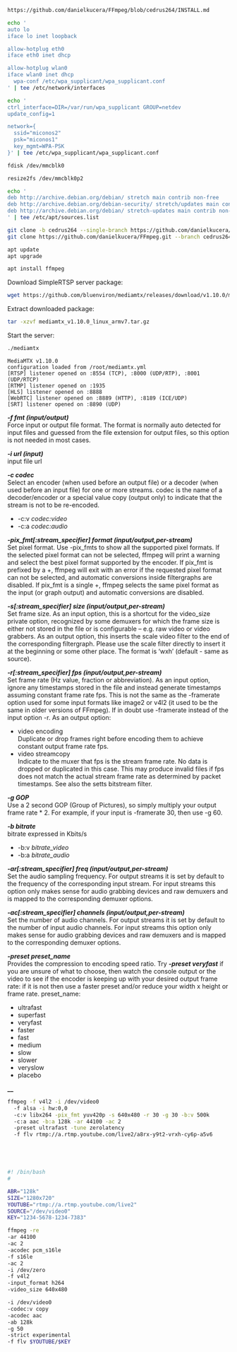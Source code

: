 ```sh
https://github.com/danielkucera/FFmpeg/blob/cedrus264/INSTALL.md
```

```sh
echo '
auto lo
iface lo inet loopback

allow-hotplug eth0
iface eth0 inet dhcp

allow-hotplug wlan0
iface wlan0 inet dhcp
  wpa-conf /etc/wpa_supplicant/wpa_supplicant.conf
' | tee /etc/network/interfaces
```

```sh
echo '
ctrl_interface=DIR=/var/run/wpa_supplicant GROUP=netdev
update_config=1

network={
  ssid="miconos2"
  psk="miconos1"
  key_mgmt=WPA-PSK
}' | tee /etc/wpa_supplicant/wpa_supplicant.conf
```

```sh
fdisk /dev/mmcblk0
```

```sh
resize2fs /dev/mmcblk0p2
```

```sh
echo '
deb http://archive.debian.org/debian/ stretch main contrib non-free
deb http://archive.debian.org/debian-security/ stretch/updates main contrib non-free
deb http://archive.debian.org/debian/ stretch-updates main contrib non-free
' | tee /etc/apt/sources.list
```

```sh
git clone -b cedrus264 --single-branch https://github.com/danielkucera/FFmpeg.git
git clone https://github.com/danielkucera/FFmpeg.git --branch cedrus264 --single-branch cedrus264
```

```sh
apt update
apt upgrade
```

```sh
apt install ffmpeg
```

Download SimpleRTSP server package:
```sh
wget https://github.com/bluenviron/mediamtx/releases/download/v1.10.0/mediamtx_v1.10.0_linux_armv7.tar.gz
```

Extract downloaded package:
```sh
tar -xzvf mediamtx_v1.10.0_linux_armv7.tar.gz
```

Start the server:
```sh
./mediamtx
```
```
MediaMTX v1.10.0
configuration loaded from /root/mediamtx.yml
[RTSP] listener opened on :8554 (TCP), :8000 (UDP/RTP), :8001 (UDP/RTCP)
[RTMP] listener opened on :1935
[HLS] listener opened on :8888
[WebRTC] listener opened on :8889 (HTTP), :8189 (ICE/UDP)
[SRT] listener opened on :8890 (UDP)
```

**_-f fmt (input/output)_**<br>
Force input or output file format. The format is normally auto detected for input files and guessed from the file extension for output files, so this option is not needed in most cases.

**_-i url (input)_**<br>
input file url

**_-c codec_**<br>
Select an encoder (when used before an output file) or a decoder (when used before an input file) for one or more streams. codec is the name of a decoder/encoder or a special value copy (output only) to indicate that the stream is not to be re-encoded.
- -c:v _codec:video_
- -c:a _codec:audio_

**_-pix_fmt[:stream_specifier] format (input/output,per-stream)_**<br>
Set pixel format. Use -pix_fmts to show all the supported pixel formats. If the selected pixel format can not be selected, ffmpeg will print a warning and select the best pixel format supported by the encoder. If pix_fmt is prefixed by a +, ffmpeg will exit with an error if the requested pixel format can not be selected, and automatic conversions inside filtergraphs are disabled. If pix_fmt is a single +, ffmpeg selects the same pixel format as the input (or graph output) and automatic conversions are disabled.

**_-s[:stream_specifier] size (input/output,per-stream)_**<br>
Set frame size.
As an input option, this is a shortcut for the video_size private option, recognized by some demuxers for which the frame size is either not stored in the file or is configurable – e.g. raw video or video grabbers.
As an output option, this inserts the scale video filter to the end of the corresponding filtergraph. Please use the scale filter directly to insert it at the beginning or some other place.
The format is ‘wxh’ (default - same as source).

**_-r[:stream_specifier] fps (input/output,per-stream)_**<br>
Set frame rate (Hz value, fraction or abbreviation).
As an input option, ignore any timestamps stored in the file and instead generate timestamps assuming constant frame rate fps. This is not the same as the -framerate option used for some input formats like image2 or v4l2 (it used to be the same in older versions of FFmpeg). If in doubt use -framerate instead of the input option -r.
As an output option:
- video encoding<br>
Duplicate or drop frames right before encoding them to achieve constant output frame rate fps.
- video streamcopy<br>
Indicate to the muxer that fps is the stream frame rate. No data is dropped or duplicated in this case. This may produce invalid files if fps does not match the actual stream frame rate as determined by packet timestamps. See also the setts bitstream filter.

**_-g GOP_**<br>
Use a 2 second GOP (Group of Pictures), so simply multiply your output frame rate * 2. For example, if your input is -framerate 30, then use -g 60.

**_-b bitrate_**<br>
bitrate expressed in Kbits/s
- -b:v _bitrate_video_
- -b:a _bitrate_audio_

**_-ar[:stream_specifier] freq (input/output,per-stream)_**<br>
Set the audio sampling frequency. For output streams it is set by default to the frequency of the corresponding input stream. For input streams this option only makes sense for audio grabbing devices and raw demuxers and is mapped to the corresponding demuxer options.

**_-ac[:stream_specifier] channels (input/output,per-stream)_**<br>
Set the number of audio channels. For output streams it is set by default to the number of input audio channels. For input streams this option only makes sense for audio grabbing devices and raw demuxers and is mapped to the corresponding demuxer options.

**_-preset preset_name_**<br>
Provides the compression to encoding speed ratio. Try **_-preset veryfast_** if you are unsure of what to choose, then watch the console output or the video to see if the encoder is keeping up with your desired output frame rate: if it is not then use a faster preset and/or reduce your width x height or frame rate.
preset_name:
- ultrafast
- superfast
- veryfast
- faster
- fast
- medium
- slow
- slower
- veryslow
- placebo

**__**

```sh
ffmpeg -f v4l2 -i /dev/video0
  -f alsa -i hw:0,0
  -c:v libx264 -pix_fmt yuv420p -s 640x480 -r 30 -g 30 -b:v 500k
  -c:a aac -b:a 128k -ar 44100 -ac 2
  -preset ultrafast -tune zerolatency
  -f flv rtmp://a.rtmp.youtube.com/live2/a8rx-y9t2-vrxh-cy6p-a5v6





#! /bin/bash
#

ABR="128k"
SIZE="1280x720"                              
YOUTUBE="rtmp://a.rtmp.youtube.com/live2"
SOURCE="/dev/video0"             
KEY="1234-5678-1234-7383"                

ffmpeg -re
-ar 44100
-ac 2
-acodec pcm_s16le
-f s16le
-ac 2
-i /dev/zero
-f v4l2
-input_format h264
-video_size 640x480

-i /dev/video0
-codec:v copy
-acodec aac
-ab 128k
-g 50
-strict experimental
-f flv $YOUTUBE/$KEY
```